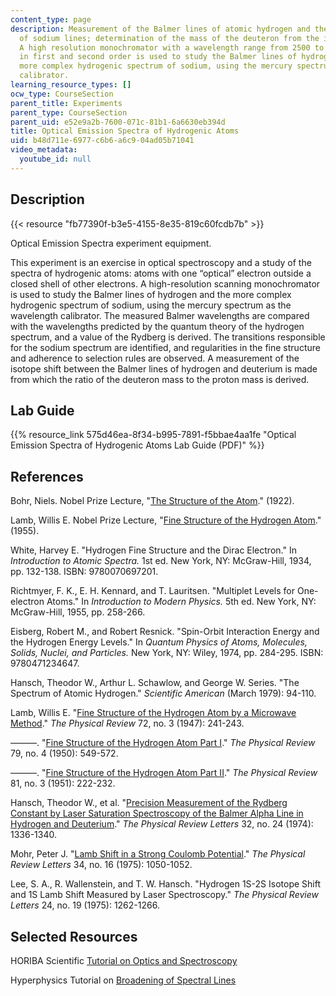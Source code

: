 ```yaml
---
content_type: page
description: Measurement of the Balmer lines of atomic hydrogen and the fine structure
  of sodium lines; determination of the mass of the deuteron from the isotope shift.
  A high resolution monochromator with a wavelength range from 2500 to 15,000 angstroms
  in first and second order is used to study the Balmer lines of hydrogen and the
  more complex hydrogenic spectrum of sodium, using the mercury spectrum as the wavelength
  calibrator.
learning_resource_types: []
ocw_type: CourseSection
parent_title: Experiments
parent_type: CourseSection
parent_uid: e52e9a2b-7600-071c-81b1-6a6630eb394d
title: Optical Emission Spectra of Hydrogenic Atoms
uid: b48d711e-6977-c6b6-a6c9-04ad05b71041
video_metadata:
  youtube_id: null
---
```


Description
-----------

{{< resource "fb77390f-b3e5-4155-8e35-819c60fcdb7b" >}}

Optical Emission Spectra experiment equipment.

This experiment is an exercise in optical spectroscopy and a study of the spectra of hydrogenic atoms: atoms with one “optical” electron outside a closed shell of other electrons. A high-resolution scanning monochromator is used to study the Balmer lines of hydrogen and the more complex hydrogenic spectrum of sodium, using the mercury spectrum as the wavelength calibrator. The measured Balmer wavelengths are compared with the wavelengths predicted by the quantum theory of the hydrogen spectrum, and a value of the Rydberg is derived. The transitions responsible for the sodium spectrum are identified, and regularities in the fine structure and adherence to selection rules are observed. A measurement of the isotope shift between the Balmer lines of hydrogen and deuterium is made from which the ratio of the deuteron mass to the proton mass is derived.

Lab Guide
---------

{{% resource_link 575d46ea-8f34-b995-7891-f5bbae4aa1fe "Optical Emission Spectra of Hydrogenic Atoms Lab Guide (PDF)" %}}

References
----------

Bohr, Niels. Nobel Prize Lecture, "[The Structure of the Atom](https://www.nobelprize.org/prizes/physics/1922/bohr/lecture/)." (1922).

Lamb, Willis E. Nobel Prize Lecture, "[Fine Structure of the Hydrogen Atom](https://www.nobelprize.org/prizes/physics/1955/lamb/lecture/)." (1955).

White, Harvey E. "Hydrogen Fine Structure and the Dirac Electron." In _Introduction to Atomic Spectra._ 1st ed. New York, NY: McGraw-Hill, 1934, pp. 132-138. ISBN: 9780070697201.

Richtmyer, F. K., E. H. Kennard, and T. Lauritsen. "Multiplet Levels for One-electron Atoms." In _Introduction to Modern Physics._ 5th ed. New York, NY: McGraw-Hill, 1955, pp. 258-266.

Eisberg, Robert M., and Robert Resnick. "Spin-Orbit Interaction Energy and the Hydrogen Energy Levels." In _Quantum Physics of Atoms, Molecules, Solids, Nuclei, and Particles._ New York, NY: Wiley, 1974, pp. 284-295. ISBN: 9780471234647.

Hansch, Theodor W., Arthur L. Schawlow, and George W. Series. "The Spectrum of Atomic Hydrogen." _Scientific American_ (March 1979): 94-110.

Lamb, Willis E. "[Fine Structure of the Hydrogen Atom by a Microwave Method](https://journals.aps.org/pr/abstract/10.1103/PhysRev.72.241)." _The Physical Review_ 72, no. 3 (1947): 241-243.

———. "[Fine Structure of the Hydrogen Atom Part I](https://journals.aps.org/pr/abstract/10.1103/PhysRev.79.549)." _The Physical Review_ 79, no. 4 (1950): 549-572.

———. "[Fine Structure of the Hydrogen Atom Part II](https://journals.aps.org/pr/abstract/10.1103/PhysRev.81.222)." _The Physical Review_ 81, no. 3 (1951): 222-232.

Hansch, Theodor W., et al. "[Precision Measurement of the Rydberg Constant by Laser Saturation Spectroscopy of the Balmer Alpha Line in Hydrogen and Deuterium](https://journals.aps.org/prl/abstract/10.1103/PhysRevLett.32.1336)." _The Physical Review Letters_ 32, no. 24 (1974): 1336-1340.

Mohr, Peter J. "[Lamb Shift in a Strong Coulomb Potential](https://journals.aps.org/prl/abstract/10.1103/PhysRevLett.34.1050)." _The Physical Review Letters_ 34, no. 16 (1975): 1050-1052.

Lee, S. A., R. Wallenstein, and T. W. Hansch. "Hydrogen 1S-2S Isotope Shift and 1S Lamb Shift Measured by Laser Spectroscopy." _The Physical Review Letters_ 24, no. 19 (1975): 1262-1266.

Selected Resources
------------------

HORIBA Scientific [Tutorial on Optics and Spectroscopy](http://www.horiba.com/us/en/scientific/products/optics-tutorial/)

Hyperphysics Tutorial on [Broadening of Spectral Lines](http://hyperphysics.phy-astr.gsu.edu/hbase/atomic/broaden.html#c1)
